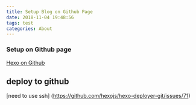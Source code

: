 ```yaml
---
title: Setup Blog on Github Page
date: 2018-11-04 19:48:56
tags: test
categories: About
---
```



### Setup on Github page


[Hexo on Github](https://commitlogs.com/2016/09/03/how-to-build-blog-with-hexo/)

## deploy to github
[need to use ssh] (https://github.com/hexojs/hexo-deployer-git/issues/71)
